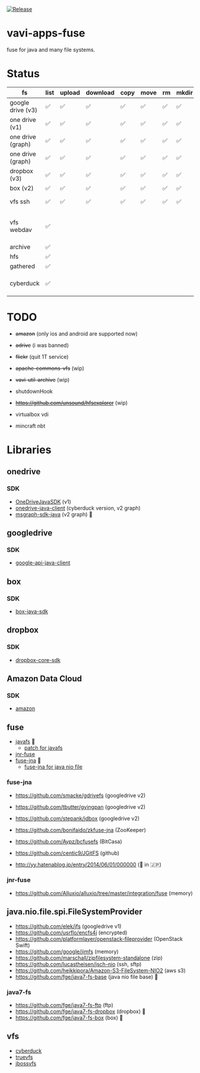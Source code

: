 [![Release](https://jitpack.io/v/umjammer/vavi-apps-fuse.svg)](https://jitpack.io/#umjammer/vavi-apps-fuse)

# vavi-apps-fuse

fuse for java and many file systems.

# Status

| fs                 | list | upload | download | copy | move | rm | mkdir | cache | watch | library |
|--------------------|------|--------|----------|------|------|----|-------|-------|-------|---------|
| google drive (v3)  | ✅    | ✅      | ✅        | ✅    | ✅    | ✅  | ✅     | ✅     |       | [google-api-services-drive](https://developers.google.com/api-client-library/java/) |
| one drive (v1)     | ✅    | ✅      | ✅        | ✅    | ✅    | ✅  | ✅     | ✅     |       | [OneDriveJavaSDK](https://github.com/umjammer/OneDriveJavaSDK) |
| one drive (graph)  | ✅    | ✅      | ✅        | ✅    | ✅    | ✅  | ✅     | ✅     |       | [msgraph-sdk-java](https://github.com/microsoftgraph/msgraph-sdk-java) |
| one drive (graph)  | ✅    | ✅      | ✅        | ✅    | ✅    | ✅  | ✅     | ✅     |       | [onedrive-java-client](https://github.com/iterate-ch/onedrive-java-client) |
| dropbox (v3)       | ✅    | ✅      | ✅        | ✅    | ✅    | ✅  | ✅     | ✅     |       | [java7-fs-dropbox](https://github.com/umjammer/java7-fs-dropbox) |
| box (v2)           | ✅    | ✅      | ✅        | ✅    | ✅    | ✅  | ✅     | ✅     |       | [java7-fs-box](https://github.com/umjammer/java7-fs-box) |
| vfs ssh            | ✅    | ✅      | ✅        | ✅    | ✅    | ✅  | ✅     | ✅     |       | [commons-vfs2](), [jcifs](), [jsch]() |
| vfs webdav         | ✅    |        |          |      |      |    |       |       |       | [commons-vfs2-sandbox](), [jackrabbit-webdav 1.6.0]() |
| archive            | ✅    |        |          |      |      |    |       |       |       | [vavi-util-archive](https://github.com/umjammer/vavi-util-archive) |
| hfs                | ✅    |        |          |      |      |    |       |       |       | [hfsexplorer](https://github.com/umjammer/hfsexplorer) |
| gathered           | ✅    |        |          |      |      |    |       |       |       | |
| cyberduck          | ✅    |        |          |      |      |    |       |       |       | [vavi-nio-file-cyberduck](https://github.com/umjammer/vavi-nio-file-cyberduck), [cyberduck](https://github.com/iterate-ch/cyberduck) |


# TODO

 * ~~amazon~~ (only ios and android are supported now)
 * ~~adrive~~ (i was banned)
 * ~~flickr~~ (quit 1T service)

 * ~~apache-commons-vfs~~ (wip)
 * ~~vavi-util-archive~~ (wip)

 * shutdownHook

 * ~~https://github.com/unsound/hfsexplorer~~ (wip)

 * virtualbox vdi

 * mincraft nbt

# Libraries

## onedrive

### SDK

  * [OneDriveJavaSDK](https://github.com/tawalaya/OneDriveJavaSDK) (v1)
  * [onedrive-java-client](https://github.com/iterate-ch/onedrive-java-client) (cyberduck version, v2 graph)
  * [msgraph-sdk-java](https://github.com/microsoftgraph/msgraph-sdk-java) (v2 graph) 🎯

## googledrive

### SDK

  * [google-api-java-client](https://developers.google.com/api-client-library/java/)

## box

### SDK

  * [box-java-sdk](https://github.com/box/box-java-sdk)

## dropbox

### SDK

  * [dropbox-core-sdk](https://github.com/dropbox/dropbox-sdk-java)

## Amazon Data Cloud

### SDK

 * [amazon](https://github.com/yetisno/ACD-JAPI)

## fuse

 * [javafs](https://github.com/puniverse/javafs) 🎯
   * [patch for javafs](https://github.com/umjammer/javafs)
 * [jnr-fuse](https://github.com/SerCeMan/jnr-fuse)
 * [fuse-jna](https://github.com/EtiennePerot/fuse-jna) 🎯
   * [fuse-jna for java nio file](https://github.com/umjammer/javafs)


### fuse-jna

 * https://github.com/smacke/gdrivefs (googledrive v2)
 * https://github.com/tbutter/gyingpan (googledrive v2)
 * https://github.com/stepank/jdbox (googledrive v2)

 * https://github.com/bonifaido/zkfuse-jna (ZooKeeper)
 * https://github.com/Aypz/bcfusefs (BitCasa)
 * https://github.com/centic9/JGitFS (github)

 * http://yy.hatenablog.jp/entry/2014/06/01/000000 (📔 in 🇯🇵)

### jnr-fuse

 * https://github.com/Alluxio/alluxio/tree/master/integration/fuse (memory)

## java.nio.file.spi.FileSystemProvider

 * https://github.com/elek/jfs (googledrive v1)
 * https://github.com/usrflo/encfs4j (encrypted)
 * https://github.com/platformlayer/openstack-fileprovider (OpenStack Swift)
 * https://github.com/google/jimfs (memory)
 * https://github.com/marschall/zipfilesystem-standalone (zip)
 * https://github.com/lucastheisen/jsch-nio (ssh, sftp)
 * https://github.com/heikkipora/Amazon-S3-FileSystem-NIO2 (aws s3)
 * https://github.com/fge/java7-fs-base (java nio file base) 🎯

### java7-fs

 * https://github.com/fge/java7-fs-ftp (ftp)
 * https://github.com/fge/java7-fs-dropbox (dropbox) 🎯
 * https://github.com/fge/java7-fs-box (box) 🎯

## vfs

 * [cyberduck](https://github.com/iterate-ch/cyberduck)
 * [truevfs](http://truevfs.net/)
 * [jbossvfs](https://github.com/jbossas/jboss-vfs)
